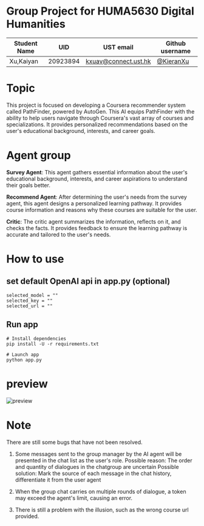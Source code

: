 # Group Project for HUMA5630 Digital Humanities

| Student Name | UID | UST email | Github username |
| ------------ | --- | --------- | --------------- |
|     Xu,Kaiyan| 20923894    |    kxuav@connect.ust.hk       |    [@KieranXu](https://github.com/KieranXu)             |


# Topic
This project is focused on developing a Coursera recommender system called PathFinder, powered by AutoGen. This AI equips PathFinder with the ability to help users navigate through Coursera's vast array of courses and specializations. It provides personalized recommendations based on the user's educational background, interests, and career goals. 

# Agent group

**Survey Agent**: This agent gathers essential information about the user's educational background, interests, and career aspirations to understand their goals better.

**Recommend Agent**: After determining the user's needs from the survey agent, this agent designs a personalized learning pathway. It provides course information and reasons why these courses are suitable for the user.

**Critic**: The critic agent summarizes the information, reflects on it, and checks the facts. It provides feedback to ensure the learning pathway is accurate and tailored to the user's needs.


# How to use
## set default OpenAI api in app.py (optional)
```
selected_model = ""
selected_key = ""
selected_url = ""
```
## Run app
```
# Install dependencies
pip install -U -r requirements.txt

# Launch app
python app.py
```

# preview
![preview](https://github.com/HUMA5630-Digital-Humanities/project-2024-group-6/assets/128702515/7a572151-964c-4a20-aa90-f777dc9e23cd)

# Note

There are still some bugs that have not been resolved.
1. Some messages sent to the group manager by the AI agent will be presented in the chat list as the user's role.
    Possible reason: The order and quantity of dialogues in the chatgroup are uncertain
    Possible solution: Mark the source of each message in the chat history, differentiate it from the user agent
    
2. When the group chat carries on multiple rounds of dialogue, a token may exceed the agent's limit, causing an error.
3. There is still a problem with the illusion, such as the wrong course url provided.
